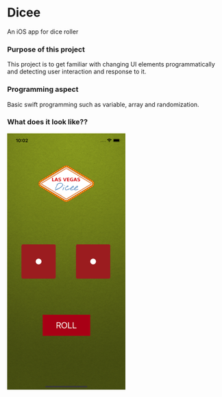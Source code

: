 # Dicee
An iOS app for dice roller 

### Purpose of this project
This project is to get familiar with changing UI elements programmatically and detecting user interaction and response to it. 

### Programming aspect
Basic swift programming such as variable, array and randomization. 

### What does it look like?? 
<img src="https://github.com/Helen-Noe/Dicee/blob/main/Dicee_iPhone11.png" width="276" height="598">
